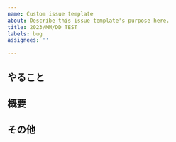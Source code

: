 ```yaml
---
name: Custom issue template
about: Describe this issue template's purpose here.
title: 2023/MM/DD TEST
labels: bug
assignees: ''

---
```


## やること


## 概要


## その他

